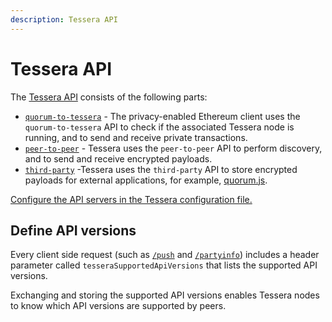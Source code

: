 ```yaml
---
description: Tessera API
---
```


# Tessera API

The [Tessera API](https://consensys.github.io/tessera/) consists of the following parts:

* [`quorum-to-tessera`](https://consensys.github.io/tessera/#tag/quorum-to-tessera) - The privacy-enabled Ethereum client uses the `quorum-to-tessera` API to check if the associated Tessera node is running, and to send and receive private transactions.
* [`peer-to-peer`](https://consensys.github.io/tessera/#tag/peer-to-peer) - Tessera uses the `peer-to-peer` API to perform discovery, and to send and receive encrypted payloads.
* [`third-party`](https://consensys.github.io/tessera/#tag/third-party) -Tessera uses the `third-party` API to store encrypted payloads for external applications, for example, [quorum.js](https://github.com/consenSys/quorum.js).

[Configure the API servers in the Tessera configuration file.](../HowTo/Configure/TesseraAPI.md)

## Define API versions

Every client side request (such as [`/push`](https://consensys.github.io/tessera/#operation/pushPayload) and [`/partyinfo`](https://consensys.github.io/tessera/#operation/broadcastPartyInfo))
includes a header parameter called `tesseraSupportedApiVersions` that lists the supported API versions.

Exchanging and storing the supported API versions enables Tessera nodes to know which API
versions are supported by peers.
